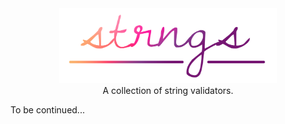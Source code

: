 <div align="center">
  <img src="strngs.png" alt="strngs" height="120" />
</div>

<div align="center">
  A collection of string validators.
</div>

To be continued...
